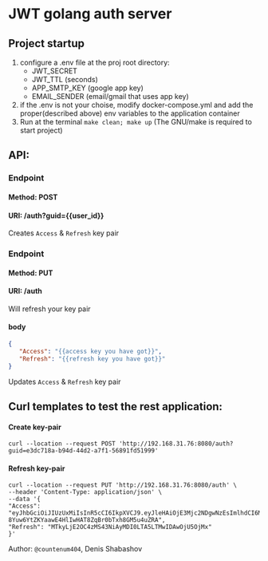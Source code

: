 # JWT golang auth server

## Project startup
1. configure a .env file at the proj root directory:
   - JWT_SECRET
   - JWT_TTL (seconds)
   - APP_SMTP_KEY (google app key)
   - EMAIL_SENDER (email/gmail that uses app key)
2. if the .env is not your choise, modify docker-compose.yml and add the proper(described above) env variables to the application container
3. Run at the terminal `make clean; make up` (The GNU/make is required to start project)

## API:

### Endpoint
#### Method: POST
#### URI: /auth?guid={{user_id}}
Creates `Access` & `Refresh` key pair

### Endpoint
#### Method: PUT
#### URI: /auth
Will refresh your key pair
#### body
``` json
{
   "Access": "{{access key you have got}}",
   "Refresh": "{{refresh key you have got}}"
}
```

Updates `Access` & `Refresh` key pair

## Curl templates to test the rest application:

#### Create key-pair
```
curl --location --request POST 'http://192.168.31.76:8080/auth?guid=e3dc718a-b94d-44d2-a7f1-56891fd51999'
```


#### Refresh key-pair
```
curl --location --request PUT 'http://192.168.31.76:8080/auth' \
--header 'Content-Type: application/json' \
--data '{
"Access": "eyJhbGciOiJIUzUxMiIsInR5cCI6IkpXVCJ9.eyJleHAiOjE3Mjc2NDgwNzEsImlhdCI6MTcyNzY0NzE3MSwiaXAiOiIxOTIuMTY4LjMxLjc2Iiwic2Vzc2lvbiI6IjM5Zjc1YmFjLWRiNjMtNDY2Ni1iMmEzLWE2ZDgyOTI5ZmJiMSIsInN1YiI6ImUzZGM3MThhLWI5NGQtNDRkMi1hN2YxLTU2ODkxZmQ1MTk5OSJ9.qQuUn4ZQzx60paVZp5V4njfdRnb6REJGuu770LnCifJ-8Yuw6YtZKYaawE4HlIwHAT8ZqBr0bTxh8GM5u4uZRA",
"Refresh": "MTkyLjE2OC4zMS43NiAyMDI0LTA5LTMwIDAwOjU5OjMx"
}'
```

Author: `@countenum404`, Denis Shabashov